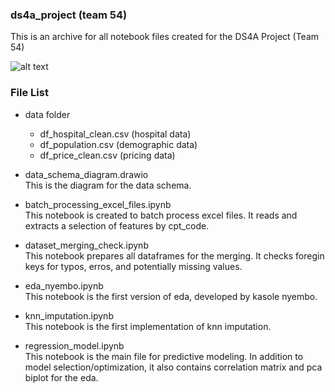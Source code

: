 ### ds4a_project (team 54)
This is an archive for all notebook files created for the DS4A Project (Team 54)

![alt text](https://github.com/junting-huang/ds4a_project/blob/main/Team%2054.png)

### File List

* data folder
  * df_hospital_clean.csv (hospital data)
  * df_population.csv (demographic data)
  * df_price_clean.csv (pricing data)
* data_schema_diagram.drawio </br>
This is the diagram for the data schema.

* batch_processing_excel_files.ipynb </br> 
This notebook is created to batch process excel files. It reads and extracts a selection of features by cpt_code.

* dataset_merging_check.ipynb </br>
This notebook prepares all dataframes for the merging. It checks foregin keys for typos, erros, and potentially missing values.

* eda_nyembo.ipynb </br>
This notebook is the first version of eda, developed by kasole nyembo.

* knn_imputation.ipynb </br>
This notebook is the first implementation of knn imputation.

* regression_model.ipynb </br>
This notebook is the main file for predictive modeling. In addition to model selection/optimization, it also contains correlation matrix and pca biplot for the eda.
